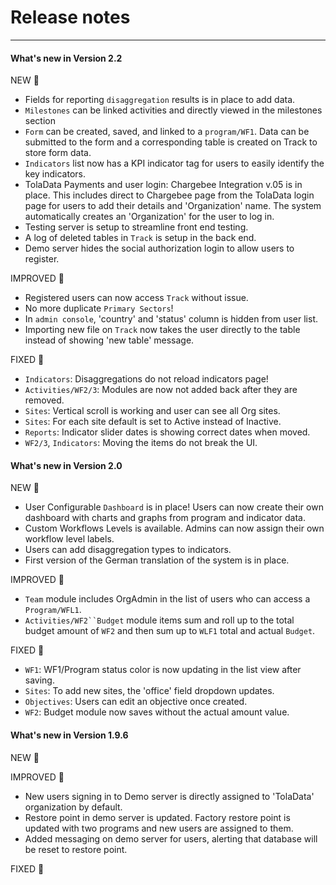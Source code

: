 # Release notes

---

#### What's new in Version 2.2

NEW 🌟
* Fields for reporting `disaggregation` results is in place to add data.
* `Milestones` can be linked activities and directly viewed in the milestones section
* `Form` can be created, saved, and linked to a `program/WF1`. Data can be submitted to the form and a corresponding table is created on Track to store form data.
* `Indicators` list now has a KPI indicator tag for users to easily identify the key indicators.
* TolaData Payments and user login: Chargebee Integration v.05 is in place. This includes direct to Chargebee page from the TolaData login page for users to add their details and 'Organization' name. The system automatically creates an 'Organization' for the user to log in.
* Testing server is setup to streamline front end testing.
* A log of deleted tables in `Track` is setup in the back end. 
* Demo server hides the social authorization login to allow users to register.

IMPROVED 🤕
* Registered users can now access `Track` without issue.
* No more duplicate `Primary Sectors`!
* In `admin console`, 'country' and 'status' column is hidden from user list.
* Importing new file on `Track` now takes the user directly to the table instead of showing 'new table' message.

FIXED 🐛
* `Indicators`: Disaggregations do not reload indicators page!
* `Activities/WF2/3`: Modules are now not added back after they are removed.
* `Sites`: Vertical scroll is working and user can see all Org sites.
* `Sites`: For each site default is set to Active instead of Inactive.
* `Reports`: Indicator slider dates is showing correct dates when moved.
* `WF2/3`, `Indicators`: Moving the items do not break the UI.

#### What's new in Version 2.0

NEW 🌟
* User Configurable `Dashboard` is in place! Users can now create their own dashboard with charts and graphs from program and indicator data.
* Custom Workflows Levels is available. Admins can now assign their own workflow level labels.
* Users can add disaggregation types to indicators.
* First version of the German translation of the system is in place.

IMPROVED 🤕
* `Team` module includes OrgAdmin in the list of users who can access a `Program/WFL1`.
* `Activities/WF2``Budget` module items sum and roll up to the total budget amount of `WF2` and then sum up to `WLF1` total and actual `Budget`.

FIXED 🐛
* `WF1`: WF1/Program status color is now updating in the list view after saving.
* `Sites`: To add new sites, the 'office' field dropdown updates.
* `Objectives`: Users can edit an objective once created.
* `WF2`: Budget module now saves without the actual amount value.

#### What's new in Version 1.9.6

NEW 🌟


IMPROVED 🤕
* New users signing in to Demo server is directly assigned to 'TolaData' organization by default.
* Restore point in demo server is updated. Factory restore point is updated with two programs and new users are assigned to them.
* Added messaging on demo server for users, alerting that database will be reset to restore point.

FIXED 🐛

















